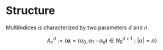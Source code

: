 # Structure

MultiIndices is characterized by two parameters $d$ and $n$.

$$
A_{n}^{d}:=\left\{ \boldsymbol{\alpha}=\left(\alpha_{0},\alpha_{1}\cdots\alpha_{d}\right)\in N_{0}^{d+1}:\vert\alpha\vert=n\right\}
$$
